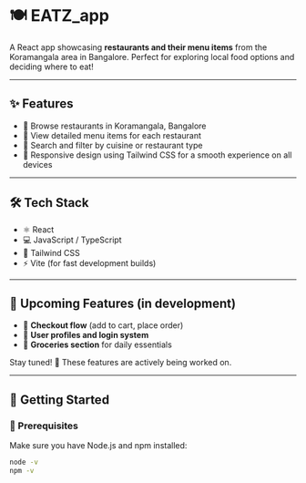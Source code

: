 # 🍽️ EATZ_app

A React app showcasing **restaurants and their menu items** from the Koramangala area in Bangalore. Perfect for exploring local food options and deciding where to eat!

---

## ✨ Features

- 📍 Browse restaurants in Koramangala, Bangalore  
- 🍕 View detailed menu items for each restaurant  
- 🔎 Search and filter by cuisine or restaurant type  
- 🎨 Responsive design using Tailwind CSS for a smooth experience on all devices  

---

## 🛠️ Tech Stack

- ⚛️ React  
- 💻 JavaScript / TypeScript  
- 🎨 Tailwind CSS  
- ⚡ Vite (for fast development builds)

---

## 🧪 Upcoming Features (in development)

- 🛒 **Checkout flow** (add to cart, place order)
- 👤 **User profiles and login system**
- 🥦 **Groceries section** for daily essentials

Stay tuned! 🚧 These features are actively being worked on.

---

## 🚀 Getting Started

### 🔧 Prerequisites

Make sure you have Node.js and npm installed:

```bash
node -v
npm -v

